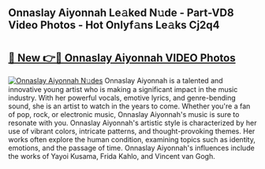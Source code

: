 ## Onnaslay Aiyonnah Le𝚊ked N𝚞de - Part-VD8 Video Photos - Hot Onlyf𝚊ns Le𝚊ks Cj2q4

# <h2><a href="http://ab23987.deff.icu/?id=Onnaslay+Aiyonnah">🔗 New 👉🔴 Onnaslay Aiyonnah VIDEO Photos</a></h2>

[![Onnaslay Aiyonnah N𝚞des](https://i.imgur.com/rIISA9y.gif)](http://ab23987.deff.icu/?id=Onnaslay+Aiyonnah)
Onnaslay Aiyonnah is a talented and innovative young artist who is making a significant impact in the music industry. With her powerful vocals, emotive lyrics, and genre-bending sound, she is an artist to watch in the years to come. Whether you're a fan of pop, rock, or electronic music, Onnaslay Aiyonnah's music is sure to resonate with you. Onnaslay Aiyonnah's artistic style is characterized by her use of vibrant colors, intricate patterns, and thought-provoking themes. Her works often explore the human condition, examining topics such as identity, emotions, and the passage of time. Onnaslay Aiyonnah's influences include the works of Yayoi Kusama, Frida Kahlo, and Vincent van Gogh.
